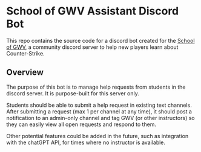 # School of GWV Assistant Discord Bot
This repo contains the source code for a discord bot created for the [School of GWV](https://discord.gg/k54fFHz45a), a community discord server to help new players learn about Counter-Strike.

## Overview 
The purpose of this bot is to manage help requests from students in the discord server. It is purpose-built for this server only.

Students should be able to submit a help request in existing text channels. After submitting a request (max 1 per channel at any time), it should post a notification to an admin-only channel and tag GWV (or other instructors) so they can easily view all open requests and respond to them.

Other potential features could be added in the future, such as integration with the chatGPT API, for times where no instructor is available.
